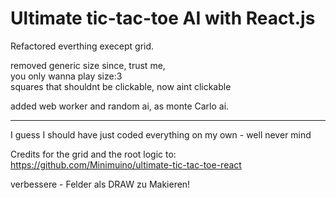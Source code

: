 # Ultimate tic-tac-toe AI with React.js

Refactored everthing execept grid.

removed generic size since, trust me,  
you only wanna play size:3  
squares that shouldnt be clickable, now aint clickable

added web worker and random ai, as monte Carlo ai.

---

I guess I should have just coded everything on my own - well never mind

Credits for the grid and the root logic to:
https://github.com/Minimuino/ultimate-tic-tac-toe-react

verbessere - Felder als DRAW zu Makieren!

